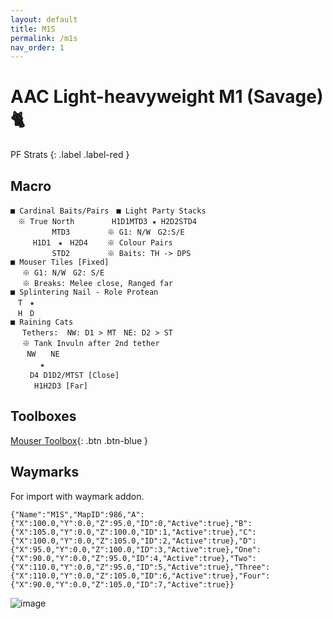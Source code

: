 ```yaml
---
layout: default
title: M1S
permalink: /m1s
nav_order: 1
---
```


# AAC Light-heavyweight M1 (Savage) 🐈

PF Strats 
{: .label .label-red }

## Macro

```
■ Cardinal Baits/Pairs　■ Light Party Stacks
　※ True North　　　　　H1D1MTD3 ★ H2D2STD4
　　　　　 MTD3　　　　　※ G1: N/W　G2:S/E
　　　H1D1　★　H2D4　　 ※ Colour Pairs
　　　　 　STD2　　　　　※ Baits: TH -> DPS
■ Mouser Tiles [Fixed]
　 ※ G1: N/W　G2: S/E
　 ※ Breaks: Melee close, Ranged far
■ Splintering Nail - Role Protean
　T　★　
　H　D 
■ Raining Cats
　 Tethers:  NW: D1 > MT　NE: D2 > ST
　 ※ Tank Invuln after 2nd tether
　  NW　　NE
　　　　★
　　 D4 D1D2/MTST [Close]
　　  H1H2D3 [Far]
```

## Toolboxes

[Mouser Toolbox](https://raidplan.io/plan/bZmdPoU2lde6UbSu){: .btn .btn-blue }

## Waymarks
For import with waymark addon.

```
{"Name":"M1S","MapID":986,"A":{"X":100.0,"Y":0.0,"Z":95.0,"ID":0,"Active":true},"B":{"X":105.0,"Y":0.0,"Z":100.0,"ID":1,"Active":true},"C":{"X":100.0,"Y":0.0,"Z":105.0,"ID":2,"Active":true},"D":{"X":95.0,"Y":0.0,"Z":100.0,"ID":3,"Active":true},"One":{"X":90.0,"Y":0.0,"Z":95.0,"ID":4,"Active":true},"Two":{"X":110.0,"Y":0.0,"Z":95.0,"ID":5,"Active":true},"Three":{"X":110.0,"Y":0.0,"Z":105.0,"ID":6,"Active":true},"Four":{"X":90.0,"Y":0.0,"Z":105.0,"ID":7,"Active":true}}
```

![image](https://github.com/user-attachments/assets/a55f273d-9f7a-4d1f-93f5-66e9aeca3963)
